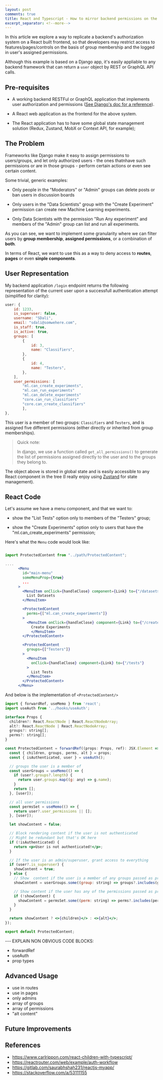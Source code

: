```yaml
---
layout: post
comments: true
title: React and Typescript - How to mirror backend permissions on the frontend app
excerpt_separator: <!--more-->
---
```


In this article we explore a way to replicate a backend's authorization system on a React built frontend, so that developers may restrict access to features/pages/controls on the basis of group membership and the logged in user's assigned permissions.

Although this example is based on a Django app, it's easily appliable to any backend framework that can return a `user` object by REST or GraphQL API calls.

<!--more-->

## Pre-requisites

- A working backend RESTFul or GraphQL application that implements user authorization and permissions ([See Django's doc for a reference](https://docs.djangoproject.com/en/3.2/topics/auth/default/#topic-authorization)).

- A React web application as the frontend for the above system.

- The React application has to have some global state management solution (Redux, Zustand, MobX or Context API, for example);

## The Problem

Frameworks like Django make it easy to assign permissions to users/groups, and let only authorized users - the ones thatnhave such permissions or are in those groups - perform certain actions or even see certain content.

Some trivial, generic examples:

- Only people in the "Moderators" or "Admin" groups can delete posts or ban users in discussion boards

- Only users in the "Data Scientists" group with the "Create Experiment" permission can create new Machine Learning experiments.

- Only Data Scientists with the permission "Run Any experiment" and members of the "Admin" group can list and run all experiments.

As you can see, we want to implement some granularity where we can filter users by **group membership**, **assigned permissions**, or a combination of **both**.

In terms of React, we want to use this as a way to deny access to **routes**, **pages** or even **sinple components**.

## User Representation

My backend application `/login` endpoint returns the following representation of the current user upon a successfull authentication attempt (simplified for clarity):

```js
user: {
    id: 1233,
    is_superuser: false,
    username: "SDali",
    email: "sdali@somwehere.com",
    is_staff: true,
    is_active: true,
    groups: [
        {
            id: 3,
            name: "Classifiers",
        },
        {
            id: 4,
            name: "Testers",
        },
    ],
    user_permissions: [
        "ml.can_create_experiments",
        "ml.can_run_experiments"
        "ml.can_delete_experiments"
        "core.can_run_classifiers"
        "core.can_create_classifiers"        
        ],
},
```

This user is a member of two groups: `Classifiers` and `Testers`, and is assigned five different permissions (either directly or inherited from group memberships).

> Quick note:
>
> In django, we use a function called `get_all_permissions()` to generate the list of permissions assigned directly to the user and to the groups they belong to.

The object above is stored in global state and is easily accessible to any React component in the tree (I really enjoy using [Zustand](https://github.com/pmndrs/zustand) for state management).



## React Code

Let's assume we have a menu component, and that we want to:

-  show the "List Tests" option only to members of the "Testers" group;

-  show the "Create Experiments" option only to users that have the "ml.can_create_experiments" permission;

Here's what the `Menu` code would look like:

```jsx

import ProtectedContent from "../path/ProtectedContent";

.... 
      <Menu
        id="main-menu"
        someMenuProp={true}
        ...
      >
        <MenuItem onClick={handleClose} component={Link} to={"/datasets"}>
          List Datasets
        </MenuItem>

        <ProtectedContent
          perms={["ml.can_create_experiments"]}
        >
          <MenuItem onClick={handleClose} component={Link} to={"/createexp"}>
            Create Experiments
            </MenuItem>
        </ProtectedContent>

        <ProtectedContent
          groups={["Testers"]}
        >
          <MenuItem
            onClick={handleClose} component={Link} to={"/tests"}
          >
            List Tests
          </MenuItem>
        </ProtectedContent>
      </Menu>
```


And below is the implementation of `<ProtectedContent/>`

```jsx
import { forwardRef, useMemo } from 'react';
import useAuth from '../hooks/useAuth';

interface Props {
  children?: React.ReactNode | React.ReactNodeArray;
  alt?: React.ReactNode | React.ReactNodeArray;
  groups?: string[];
  perms?: string[];
}

const ProtectedContent = forwardRef((props: Props, ref): JSX.Element => {
  const { children, groups, perms, alt } = props;
  const { isAuthenticated, user } = useAuth();

  // groups the user is a member of
  const userGroups = useMemo(() => {
    if (user?.groups?.length) {
      return user.groups.map((g: any) => g.name);
    }
    return [];
  }, [user]);

  // all user permissions
  const permsSet = useMemo(() => {
    return user?.user_permissions || [];
  }, [user]);

  let showContent = false;

  // Block rendering content if the user is not authenticated
  // Might be redundant but that's OK here
  if (!isAuthenticated) {
    return <p>User is not authenticated!</p>;
  }

  // If the user is an admin/superuser, grant access to everything
  if (user?.is_superuser) {
    showContent = true;
  } else {
    // Show  content if the user is a member of any groups passed as props
    showContent = userGroups.some((group: string) => groups?.includes(group));

    // Show content if the user has any of the permissions passed as props
    if (!showContent) {
      showContent = permsSet.some((perm: string) => perms?.includes(perm));
    }
  }

  return showContent ? <>{children}</> : <>{alt}</>;
});

export default ProtectedContent;

```
--- EXPLAIN NON OBVIOUS CODE BLOCKS:
- forwardRef
- useAuth
- prop types


## Advanced Usage

- use in routes
- use in pages
- only admins
- array of groups
- array of permissions
- "alt content"

## Future Improvements

## References
- https://www.carlrippon.com/react-children-with-typescript/
- https://reactrouter.com/web/example/auth-workflow
- https://gitlab.com/saurabhshah231/reactjs-myapp/
- https://stackoverflow.com/a/53111155
